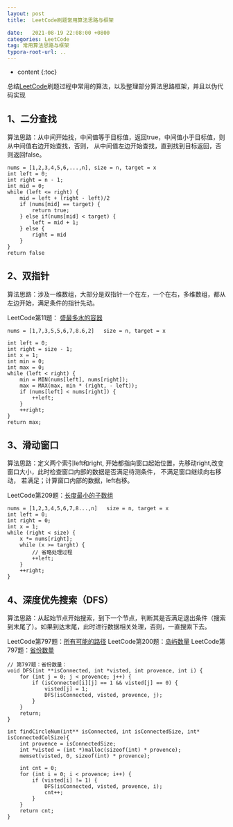 ```yaml
---
layout: post
title:  LeetCode刷题常用算法思路与框架

date:   2021-08-19 22:08:00 +0800
categories: LeetCode
tag: 常用算法思路与框架
typora-root-url: ..
---
```

* content
{:toc}


总结[LeetCode](https://leetcode-cn.com/problemset/all/)刷题过程中常用的算法，以及整理部分算法思路框架，并且以伪代码实现 

## 1、二分查找
算法思路：从中间开始找，中间值等于目标值，返回true，中间值小于目标值，则从中间值右边开始查找，否则， 从中间值左边开始查找，直到找到目标返回，否则返回false。

```
nums = [1,2,3,4,5,6,...,n], size = n, target = x
int left = 0;
int right = n - 1;
int mid = 0;
while (left <= right) {
	mid = left + (right - left)/2
	if (nums[mid] == target) {
		return true;
	} else if(nums[mid] < target) {
		left = mid + 1;
	} else {
		right = mid
	}
}
return false
```
## 2、双指针
算法思路：涉及一维数组，大部分是双指针一个在左，一个在右，多维数组，都从左边开始，满足条件的指针先动。

LeetCode第11题：  [盛最多水的容器](https://leetcode-cn.com/problems/container-with-most-water/)

```
nums = [1,7,3,5,5,6,7,8.6,2]   size = n, target = x

int left = 0;
int right = size - 1;
int x = 1;
int min = 0;
int max = 0;
while (left < right) {
	min = MIN(nums[left], nums[right]);
	max = MAX(max, min * (right, - left));
	if (nums[left] < nums[right]) {
		++left;
	}
	++right;
}
return max;
```

## 3、滑动窗口

算法思路：定义两个索引left和right, 开始都指向窗口起始位置，先移动right,改变窗口大小，此时检查窗口内部的数据是否满足待测条件， 不满足窗口继续向右移动， 若满足；计算窗口内部的数据，left右移。

LeetCode第209题：[长度最小的子数组](https://leetcode-cn.com/problems/minimum-size-subarray-sum/)

```
nums = [1,2,3,4,5,6,7,8...,n]   size = n, target = x
int left = 0;
int right = 0;
int x = 1;
while (right < size) {
	x *= nums[right];
	while (x >= targht) {
		// 省略处理过程
		++left;
	}
	++right;
}
```

## 4、深度优先搜索（DFS）

算法思路：从起始节点开始搜索，到下一个节点，判断其是否满足退出条件（搜索到末尾了）。如果到达末尾，此时进行数据相关处理，否则，一直搜索下去。

LeetCode第797题：[所有可能的路径](https://leetcode-cn.com/problems/all-paths-from-source-to-target/)
LeetCode第200题：[岛屿数量](https://leetcode-cn.com/problems/number-of-islands/)
LeetCode第797题：[省份数量](https://leetcode-cn.com/problems/number-of-provinces/)

```
// 第797题：省份数量：
void DFS(int **isConnected, int *visted, int provence, int i) {
    for (int j = 0; j < provence; j++) {
        if (isConnected[i][j] == 1 && visted[j] == 0) {
            visted[j] = 1;
            DFS(isConnected, visted, provence, j);
        }
    }
    return;
}

int findCircleNum(int** isConnected, int isConnectedSize, int* isConnectedColSize){
    int provence = isConnectedSize;
    int *visted = (int *)malloc(sizeof(int) * provence);
    memset(visted, 0, sizeof(int) * provence);

    int cnt = 0;
    for (int i = 0; i < provence; i++) {
        if (visted[i] != 1) {
            DFS(isConnected, visted, provence, i);
            cnt++;
        }
    }
    return cnt;
}
```



